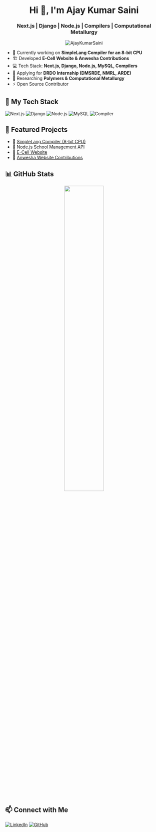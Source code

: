 <h1 align="center">Hi 👋, I'm Ajay Kumar Saini</h1>
<h3 align="center">Next.js | Django | Node.js | Compilers | Computational Metallurgy</h3>

<p align="center">
  <img src="https://komarev.com/ghpvc/?username=AjayKumarSaini&label=Profile%20Views&color=0e75b6&style=flat" alt="AjayKumarSaini" />
</p>

- 🚀 Currently working on **SimpleLang Compiler for an 8-bit CPU**
- 🏗 Developed **E-Cell Website & Anwesha Contributions**
- 💻 Tech Stack: **Next.js, Django, Node.js, MySQL, Compilers**
- 🏢 Applying for **DRDO Internship (DMSRDE, NMRL, ARDE)**
- 🧪 Researching **Polymers & Computational Metallurgy**
- ⚡ Open Source Contributor

## 🚀 My Tech Stack
![Next.js](https://img.shields.io/badge/Next.js-000?style=for-the-badge&logo=next.js)
![Django](https://img.shields.io/badge/Django-092E20?style=for-the-badge&logo=django)
![Node.js](https://img.shields.io/badge/Node.js-43853D?style=for-the-badge&logo=node.js)
![MySQL](https://img.shields.io/badge/MySQL-005C84?style=for-the-badge&logo=mysql)
![Compiler](https://img.shields.io/badge/Compiler-8A2BE2?style=for-the-badge)

## 📌 Featured Projects
- 🔹 [SimpleLang Compiler (8-bit CPU)](https://github.com/AjayKumarSaini/simplelang-compiler)
- 🔹 [Node.js School Management API](https://github.com/AjayKumarSaini/school-management-api)
- 🔹 [E-Cell Website](https://github.com/AjayKumarSaini/ecell-website)
- 🔹 [Anwesha Website Contributions](https://github.com/AjayKumarSaini/anwesha-website)

## 📊 GitHub Stats
<p align="center">
  <img width="50%" src="https://github-readme-stats.vercel.app/api?username=AjayKumarSaini&show_icons=true&theme=tokyonight" />
</p>

## 📫 Connect with Me
[![LinkedIn](https://img.shields.io/badge/LinkedIn-0A66C2?style=for-the-badge&logo=linkedin&logoColor=white)](https://linkedin.com/in/your-linkedin)
[![GitHub](https://img.shields.io/badge/GitHub-181717?style=for-the-badge&logo=github)](https://github.com/AjayKumarSaini)

